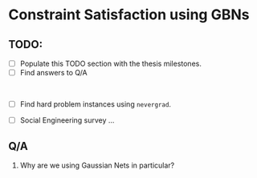 # Constraint Satisfaction using GBNs

## TODO:

- [ ] Populate this TODO section with the thesis milestones.
- [ ] Find answers to Q/A

<br>

- [ ] Find hard problem instances using `nevergrad`.
- [ ] Social Engineering survey ...


## Q/A

1. Why are we using Gaussian Nets in particular?

